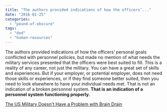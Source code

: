 ```yaml
---
title: "The authors provided indications of how the officers’..."
date: "2016-01-25"
categories: 
  - "pound-of-obscure"
tags: 
  - "dod"
  - "human-resources"
---
```


The authors provided indications of how the officers’ personal goals conflicted with personnel policies, but made no mention of what needs the military services presented that the officers were best suited to fill. This is a reality of any career, not just the military. You can have a great set of skills and experiences. But if your employer, or potential employer, does not need those skills or experiences, or if they find someone better suited, then you need to look elsewhere to have your individual needs met. That is not an indication of a broken personnel system. **That is an indication of a personnel system functioning properly.**

[The US Military Doesn't Have a Problem with Brain Drain](http://taskandpurpose.com/the-us-military-doesnt-have-a-problem-with-brain-drain/)
